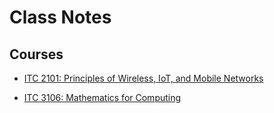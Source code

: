 # Class Notes

## Courses
- [ITC 2101: Principles of Wireless, IoT, and Mobile Networks](ITC2101/ITC2101.html)

- [ITC 3106: Mathematics for Computing](ITC3106/ITC3106.html)
